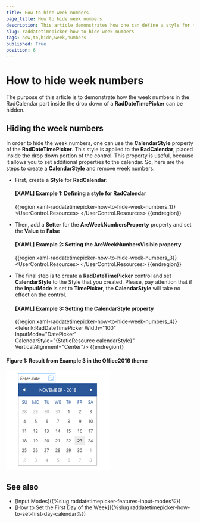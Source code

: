 ```yaml
---
title: How to hide week numbers
page_title: How to hide week numbers
description: This article demonstrates how one can define a style for the RadCalendar inside the drop down of a RadDateTimePicker in order to hide the week numbers.
slug: raddatetimepicker-how-to-hide-week-numbers
tags: how,to,hide,week,numbers
published: True
position: 6
---
```


# How to hide week numbers

The purpose of this article is to demonstrate how the week numbers in the RadCalendar part inside the drop down of a __RadDateTimePicker__ can be hidden. 

## Hiding the week numbers

In order to hide the week numbers, one can use the __CalendarStyle__ property of the __RadDateTimePicker__. This style is applied to the __RadCalendar__, placed inside the drop down portion of the control. This property is useful, because it allows you to set additional properties to the calendar. So, here are the steps to create a __CalendarStyle__ and remove week numbers:

* First, create a __Style__ for __RadCalendar__:

	#### __[XAML] Example 1: Defining a style for RadCalendar__

	{{region xaml-raddatetimepicker-how-to-hide-week-numbers_1}}
		<UserControl.Resources>
			<Style x:Key="calendarStyle" TargetType="telerik:RadCalendar">
				<!--....-->
			</Style>
		</UserControl.Resources>
	{{endregion}}

* Then, add a __Setter__ for the __AreWeekNumbersProperty__ property and set the __Value__ to __False__

	#### __[XAML] Example 2: Setting the AreWeekNumbersVisible property__
	{{region xaml-raddatetimepicker-how-to-hide-week-numbers_3}}
		<UserControl.Resources>
			<Style x:Key="calendarStyle" TargetType="telerik:RadCalendar">
				<Setter Property="AreWeekNumbersVisible" Value="False" />
			</Style>
		</UserControl.Resources>
	{{endregion}}

* The final step is to create a __RadDateTimePicker__ control and set __CalendarStyle__ to the Style that you created. Please, pay attention that if the __InputMode__ is set to __TimePicker__, the __CalendarStyle__ will take no effect on the control.

	#### __[XAML] Example 3: Setting the CalendarStyle property__

	{{region xaml-raddatetimepicker-how-to-hide-week-numbers_4}}
		<telerik:RadDateTimePicker Width="100"                            
						InputMode="DatePicker"                            
						CalendarStyle="{StaticResource calendarStyle}"                            
						VerticalAlignment="Center"/>
	{{endregion}}

#### __Figure 1: Result from Example 3 in the Office2016 theme__
![RadDateTimePicker without week numbers](images/dateTimePicker_how_to_hide_week_numbers.png)

## See also 

* [Input Modes]({%slug raddatetimepicker-features-input-modes%})
* [How to Set the First Day of the Week]({%slug raddatetimepicker-how-to-set-first-day-calendar%})